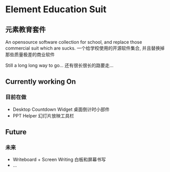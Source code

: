 # Element Education Suit
## 元素教育套件

An opensource software collection for school, and replace those commercial suit which are sucks.
一个给学校使用的开源软件集合, 并且替换掉那些质量极差的商业软件

Still a long long way to go...
还有很长很长的路要走...

## Currently working On
### 目前在做
- Desktop Countdown Widget 桌面倒计时小部件
- PPT Helper 幻灯片放映工具栏

## Future
### 未来
- Writeboard + Screen Writing 白板和屏幕书写
- ...
